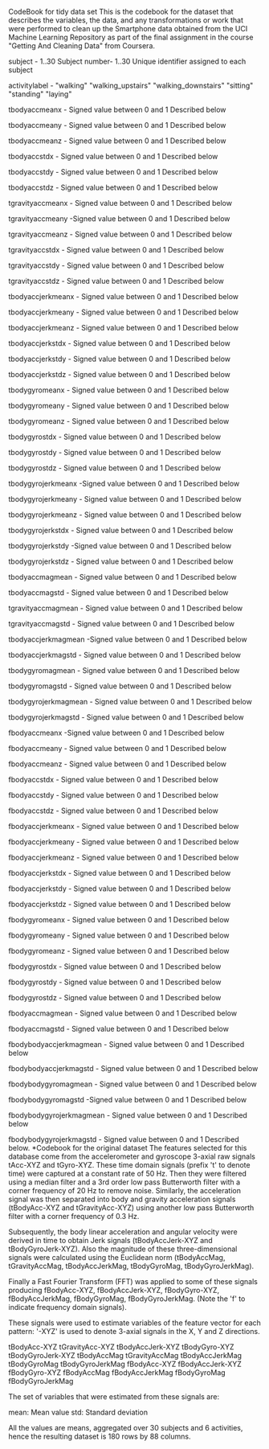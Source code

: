 CodeBook for tidy data set
This is the codebook for the dataset that describes the variables, the data, and any transformations or work that were performed to clean up the Smartphone data obtained from the UCI Machine Learning Repository as part of the final assignment in the course "Getting And Cleaning Data" from Coursera.

subject             -       1..30
    Subject number-
                           1..30 Unique identifier assigned to each subject

activitylabel  -            "walking"
                           "walking_upstairs"
                           "walking_downstairs"
                           "sitting"
                           "standing"
                           "laying"

tbodyaccmeanx       -       Signed value between 0 and 1
    Described below

tbodyaccmeany        -      Signed value between 0 and 1
    Described below

tbodyaccmeanz         -     Signed value between 0 and 1
    Described below

tbodyaccstdx           -    Signed value between 0 and 1
    Described below

tbodyaccstdy            -   Signed value between 0 and 1
    Described below

tbodyaccstdz             -  Signed value between 0 and 1
    Described below

tgravityaccmeanx          - Signed value between 0 and 1
    Described below

tgravityaccmeany           -Signed value between 0 and 1
    Described below

tgravityaccmeanz         -  Signed value between 0 and 1
    Described below

tgravityaccstdx           - Signed value between 0 and 1
    Described below

tgravityaccstdy        -    Signed value between 0 and 1
    Described below

tgravityaccstdz         -   Signed value between 0 and 1
    Described below

tbodyaccjerkmeanx        -  Signed value between 0 and 1
    Described below

tbodyaccjerkmeany         - Signed value between 0 and 1
    Described below

tbodyaccjerkmeanz       -   Signed value between 0 and 1
    Described below

tbodyaccjerkstdx         -  Signed value between 0 and 1
    Described below

tbodyaccjerkstdy          - Signed value between 0 and 1
    Described below

tbodyaccjerkstdz       -    Signed value between 0 and 1
    Described below

tbodygyromeanx          -   Signed value between 0 and 1
    Described below

tbodygyromeany           -  Signed value between 0 and 1
    Described below

tbodygyromeanz            - Signed value between 0 and 1
    Described below

tbodygyrostdx           -   Signed value between 0 and 1
    Described below

tbodygyrostdy            -  Signed value between 0 and 1
    Described below

tbodygyrostdz             - Signed value between 0 and 1
    Described below

tbodygyrojerkmeanx         -Signed value between 0 and 1
    Described below

tbodygyrojerkmeany      -   Signed value between 0 and 1
    Described below

tbodygyrojerkmeanz       -  Signed value between 0 and 1
    Described below

tbodygyrojerkstdx         - Signed value between 0 and 1
    Described below

tbodygyrojerkstdy          -Signed value between 0 and 1
    Described below

tbodygyrojerkstdz     -     Signed value between 0 and 1
    Described below

tbodyaccmagmean        -    Signed value between 0 and 1
    Described below

tbodyaccmagstd          -   Signed value between 0 and 1
    Described below

tgravityaccmagmean       -  Signed value between 0 and 1
    Described below

tgravityaccmagstd         - Signed value between 0 and 1
    Described below

tbodyaccjerkmagmean        -Signed value between 0 and 1
    Described below

tbodyaccjerkmagstd    -     Signed value between 0 and 1
    Described below

tbodygyromagmean       -    Signed value between 0 and 1
    Described below

tbodygyromagstd         -   Signed value between 0 and 1
    Described below

tbodygyrojerkmagmean     -  Signed value between 0 and 1
    Described below

tbodygyrojerkmagstd       - Signed value between 0 and 1
    Described below

fbodyaccmeanx              -Signed value between 0 and 1
    Described below

fbodyaccmeany        -      Signed value between 0 and 1
    Described below

fbodyaccmeanz         -     Signed value between 0 and 1
    Described below

fbodyaccstdx          -     Signed value between 0 and 1
    Described below

fbodyaccstdy          -     Signed value between 0 and 1
    Described below

fbodyaccstdz          -     Signed value between 0 and 1
    Described below

fbodyaccjerkmeanx     -     Signed value between 0 and 1
    Described below

fbodyaccjerkmeany     -     Signed value between 0 and 1
    Described below

fbodyaccjerkmeanz     -     Signed value between 0 and 1
    Described below

fbodyaccjerkstdx      -     Signed value between 0 and 1
    Described below

fbodyaccjerkstdy      -     Signed value between 0 and 1
    Described below

fbodyaccjerkstdz      -     Signed value between 0 and 1
    Described below

fbodygyromeanx        -     Signed value between 0 and 1
    Described below

fbodygyromeany        -     Signed value between 0 and 1
    Described below

fbodygyromeanz        -     Signed value between 0 and 1
    Described below

fbodygyrostdx         -     Signed value between 0 and 1
    Described below

fbodygyrostdy         -     Signed value between 0 and 1
    Described below

fbodygyrostdz         -     Signed value between 0 and 1
    Described below

fbodyaccmagmean       -     Signed value between 0 and 1
    Described below

fbodyaccmagstd        -     Signed value between 0 and 1
    Described below

fbodybodyaccjerkmagmean -   Signed value between 0 and 1
    Described below

fbodybodyaccjerkmagstd   -  Signed value between 0 and 1
    Described below

fbodybodygyromagmean      - Signed value between 0 and 1
    Described below

fbodybodygyromagstd        -Signed value between 0 and 1
    Described below

fbodybodygyrojerkmagmean -  Signed value between 0 and 1
    Described below

fbodybodygyrojerkmagstd   - Signed value between 0 and 1
    Described below.
*Codebook for the original dataset
The features selected for this database come from the accelerometer and gyroscope 3-axial raw signals tAcc-XYZ and tGyro-XYZ. These time domain signals (prefix 't' to denote time) were captured at a constant rate of 50 Hz. Then they were filtered using a median filter and a 3rd order low pass Butterworth filter with a corner frequency of 20 Hz to remove noise. Similarly, the acceleration signal was then separated into body and gravity acceleration signals (tBodyAcc-XYZ and tGravityAcc-XYZ) using another low pass Butterworth filter with a corner frequency of 0.3 Hz.

Subsequently, the body linear acceleration and angular velocity were derived in time to obtain Jerk signals (tBodyAccJerk-XYZ and tBodyGyroJerk-XYZ). Also the magnitude of these three-dimensional signals were calculated using the Euclidean norm (tBodyAccMag, tGravityAccMag, tBodyAccJerkMag, tBodyGyroMag, tBodyGyroJerkMag).

Finally a Fast Fourier Transform (FFT) was applied to some of these signals producing fBodyAcc-XYZ, fBodyAccJerk-XYZ, fBodyGyro-XYZ, fBodyAccJerkMag, fBodyGyroMag, fBodyGyroJerkMag. (Note the 'f' to indicate frequency domain signals).

These signals were used to estimate variables of the feature vector for each pattern: '-XYZ' is used to denote 3-axial signals in the X, Y and Z directions.

tBodyAcc-XYZ tGravityAcc-XYZ tBodyAccJerk-XYZ tBodyGyro-XYZ tBodyGyroJerk-XYZ tBodyAccMag tGravityAccMag tBodyAccJerkMag tBodyGyroMag tBodyGyroJerkMag fBodyAcc-XYZ fBodyAccJerk-XYZ fBodyGyro-XYZ fBodyAccMag fBodyAccJerkMag fBodyGyroMag fBodyGyroJerkMag

The set of variables that were estimated from these signals are:

mean: Mean value std: Standard deviation

All the values are means, aggregated over 30 subjects and 6 activities, hence the resulting dataset is 180 rows by 88 columns.
